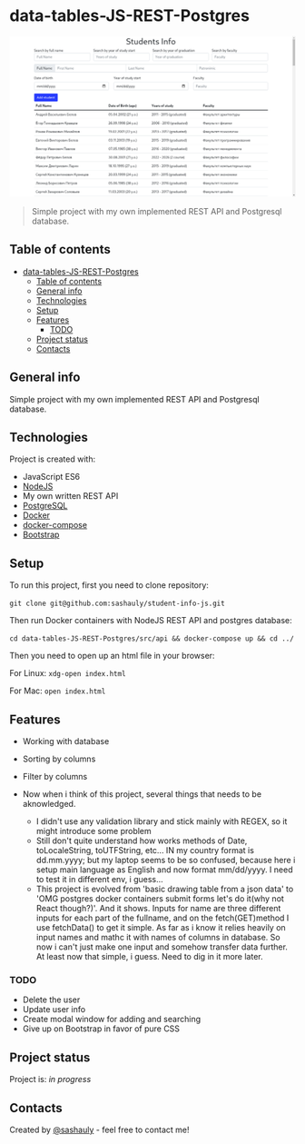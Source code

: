 # data-tables-JS-REST-Postgres

![Overview](./img/overview.png)
> Simple project with my own implemented REST API and Postgresql database.
>

## Table of contents

- [data-tables-JS-REST-Postgres](#data-tables-js-rest-postgres)
  - [Table of contents](#table-of-contents)
  - [General info](#general-info)
  - [Technologies](#technologies)
  - [Setup](#setup)
  - [Features](#features)
    - [TODO](#todo)
  - [Project status](#project-status)
  - [Contacts](#contacts)

## General info

Simple project with my own implemented REST API and Postgresql database.

## Technologies

Project is created with:

- JavaScript ES6
- [NodeJS](https://nodejs.org/en)
- My own written REST API
- [PostgreSQL](https://www.postgresql.org/)
- [Docker](https://www.docker.com/)
- [docker-compose](https://docs.docker.com/compose/)
- [Bootstrap](https://getbootstrap.com/)

## Setup

To run this project, first you need to clone repository:

`git clone git@github.com:sashauly/student-info-js.git`

Then run Docker containers with NodeJS REST API and postgres database:

`cd data-tables-JS-REST-Postgres/src/api && docker-compose up && cd ../`

Then you need to open up an html file in your browser:

For Linux: `xdg-open index.html`

For Mac: `open index.html`

## Features

- Working with database
- Sorting by columns
- Filter by columns

- Now when i think of this project, several things that needs to be aknowledged.
  - I didn't use any validation library and stick mainly with REGEX, so it might introduce some problem
  - Still don't quite understand how works methods of Date, toLocaleString, toUTFString, etc... IN my country format is dd.mm.yyyy; but my laptop seems to be so confused, because here i setup main language as English and now format mm/dd/yyyy. I need to test it in different env, i guess...
  - This project is evolved from 'basic drawing table from a json data' to 'OMG postgres docker containers submit forms let's do it(why not React though?)'. And it shows. Inputs for name are three different inputs for each part of the fullname, and on the fetch(GET)method I use fetchData() to get it simple. As far as i know it relies heavily on input names and mathc it with names of columns in database. So now i can't just make one input and somehow transfer data further. At least now that simple, i guess. Need to dig in it more later.

### TODO

- Delete the user
- Update user info
- Create modal window for adding and searching
- Give up on Bootstrap in favor of pure CSS

## Project status

Project is: _in progress_

## Contacts

Created by [@sashauly](https://t.me/sashauly) - feel free to contact me!
